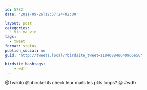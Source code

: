 ```yaml
---
id: 5782
date: '2011-09-26T19:37:24+02:00'

layout: post
categories:
  - Vis ma vie
tags:
  - tweet
format: status
publish_social: no
guid: 'http://tweets.local/?birdsite_tweet=118408848640966656'

birdsite_hashtags:
    - wdfr
---
```


@Twikito @nbirckel ils check leur mails les ptits loups? 😀 #wdfr